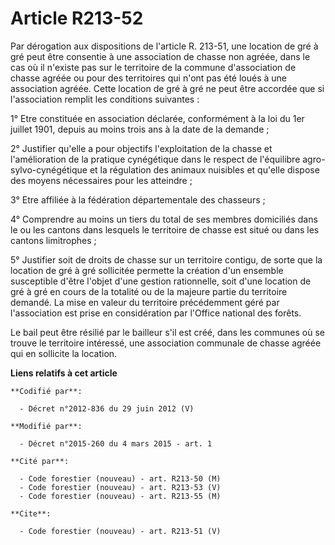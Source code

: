 # Article R213-52

Par dérogation aux dispositions de l'article R. 213-51, une location de gré à gré peut être consentie à une association de
chasse non agréée, dans le cas où il n'existe pas sur le territoire de la commune d'association de chasse agréée ou pour des
territoires qui n'ont pas été loués à une association agréée. Cette location de gré à gré ne peut être accordée que si
l'association remplit les conditions suivantes :

1° Etre constituée en association déclarée, conformément à la loi du 1er juillet 1901, depuis au moins trois ans à la date de
la demande ;

2° Justifier qu'elle a pour objectifs l'exploitation de la chasse et l'amélioration de la pratique cynégétique dans le
respect de l'équilibre agro-sylvo-cynégétique et la régulation des animaux nuisibles et qu'elle dispose des moyens
nécessaires pour les atteindre ;

3° Etre affiliée à la fédération départementale des chasseurs ;

4° Comprendre au moins un tiers du total de ses membres domiciliés dans le ou les cantons dans lesquels le territoire de
chasse est situé ou dans les cantons limitrophes ;

5° Justifier soit de droits de chasse sur un territoire contigu, de sorte que la location de gré à gré sollicitée permette la
création d'un ensemble susceptible d'être l'objet d'une gestion rationnelle, soit d'une location de gré à gré en cours de la
totalité ou de la majeure partie du territoire demandé. La mise en valeur du territoire précédemment géré par l'association
est prise en considération par l'Office national des forêts.

Le bail peut être résilié par le bailleur s'il est créé, dans les communes où se trouve le territoire intéressé, une
association communale de chasse agréée qui en sollicite la location.

**Liens relatifs à cet article**

	**Codifié par**:

	  - Décret n°2012-836 du 29 juin 2012 (V)

	**Modifié par**:

	  - Décret n°2015-260 du 4 mars 2015 - art. 1

	**Cité par**:

	  - Code forestier (nouveau) - art. R213-50 (M)
	  - Code forestier (nouveau) - art. R213-53 (V)
	  - Code forestier (nouveau) - art. R213-55 (M)

	**Cite**:

	  - Code forestier (nouveau) - art. R213-51 (V)
